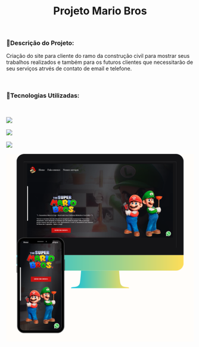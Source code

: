 <h1 align= center>Projeto Mario Bros</h1>
<br>
<h3> 📌Descrição do Projeto:</h3>
<p>Criação do site para cliente do ramo da construção civil para mostrar seus trabalhos realizados e também para os futuros clientes que necessitarão de seu serviços atrvés de contato de email e telefone. </p>
<br>
<h3>📌Tecnologias Utilizadas:</h3>
<br>
<p><img src=https://img.shields.io/badge/HTML5-E34F26?style=for-the-badge&logo=html5&logoColor=white> </p>
<p></p><img src=https://img.shields.io/badge/CSS3-1572B6?style=for-the-badge&logo=css3&logoColor=white> </p>
<p></p><img src=https://img.shields.io/badge/JavaScript-323330?style=for-the-badge&logo=javascript&logoColor=F7DF1E> </p>



<img src=https://raw.githubusercontent.com/SidemarOliveira/Projeto-Mario-Bros/c12490926512e405e86a9392d3955127d9a07360/assetes/image%20projeto%20mario.png>
